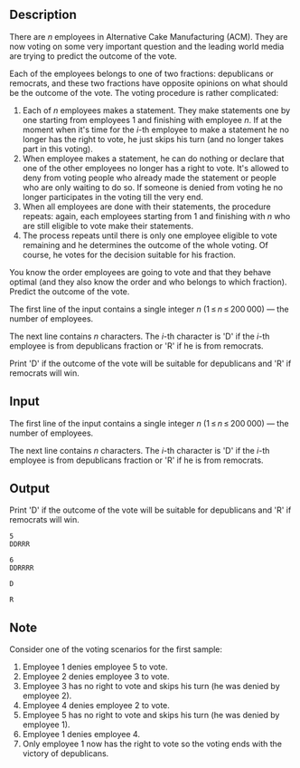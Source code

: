 ## Description

<div><p>There are <span class="tex-span"><i>n</i></span> employees in Alternative Cake Manufacturing (ACM). They are now voting on some very important question and the leading world media are trying to predict the outcome of the vote.</p><p>Each of the employees belongs to one of two fractions: depublicans or remocrats, and these two fractions have opposite opinions on what should be the outcome of the vote. The voting procedure is rather complicated: </p><ol> <li> Each of <span class="tex-span"><i>n</i></span> employees makes a statement. They make statements one by one starting from employees <span class="tex-span">1</span> and finishing with employee <span class="tex-span"><i>n</i></span>. If at the moment when it's time for the <span class="tex-span"><i>i</i></span>-th employee to make a statement he no longer has the right to vote, he just skips his turn (and no longer takes part in this voting). </li><li> When employee makes a statement, he can do nothing or declare that one of the other employees no longer has a right to vote. It's allowed to deny from voting people who already made the statement or people who are only waiting to do so. If someone is denied from voting he no longer participates in the voting till the very end. </li><li> When all employees are done with their statements, the procedure repeats: again, each employees starting from <span class="tex-span">1</span> and finishing with <span class="tex-span"><i>n</i></span> who are still eligible to vote make their statements. </li><li> The process repeats until there is only one employee eligible to vote remaining and he determines the outcome of the whole voting. Of course, he votes for the decision suitable for his fraction. </li></ol><p>You know the order employees are going to vote and that they behave optimal (and they also know the order and who belongs to which fraction). Predict the outcome of the vote.</p></div><div class="input-specification"><p>The first line of the input contains a single integer <span class="tex-span"><i>n</i></span> (<span class="tex-span">1 ≤ <i>n</i> ≤ 200 000</span>)&nbsp;— the number of employees. </p><p>The next line contains <span class="tex-span"><i>n</i></span> characters. The <span class="tex-span"><i>i</i></span>-th character is '<span class="tex-font-style-tt">D</span>' if the <span class="tex-span"><i>i</i></span>-th employee is from depublicans fraction or '<span class="tex-font-style-tt">R</span>' if he is from remocrats.</p></div><div class="output-specification"><p>Print '<span class="tex-font-style-tt">D</span>' if the outcome of the vote will be suitable for depublicans and '<span class="tex-font-style-tt">R</span>' if remocrats will win.</p></div>

## Input

<p>The first line of the input contains a single integer <span class="tex-span"><i>n</i></span> (<span class="tex-span">1 ≤ <i>n</i> ≤ 200 000</span>)&nbsp;— the number of employees. </p><p>The next line contains <span class="tex-span"><i>n</i></span> characters. The <span class="tex-span"><i>i</i></span>-th character is '<span class="tex-font-style-tt">D</span>' if the <span class="tex-span"><i>i</i></span>-th employee is from depublicans fraction or '<span class="tex-font-style-tt">R</span>' if he is from remocrats.</p>

## Output

<p>Print '<span class="tex-font-style-tt">D</span>' if the outcome of the vote will be suitable for depublicans and '<span class="tex-font-style-tt">R</span>' if remocrats will win.</p>





```input1
5
DDRRR

```




```input2
6
DDRRRR

```




```output1
D

```




```output2
R

```



## Note

<p>Consider one of the voting scenarios for the first sample: </p><ol> <li> Employee <span class="tex-span">1</span> denies employee <span class="tex-span">5</span> to vote. </li><li> Employee <span class="tex-span">2</span> denies employee <span class="tex-span">3</span> to vote. </li><li> Employee <span class="tex-span">3</span> has no right to vote and skips his turn (he was denied by employee <span class="tex-span">2</span>). </li><li> Employee <span class="tex-span">4</span> denies employee <span class="tex-span">2</span> to vote. </li><li> Employee <span class="tex-span">5</span> has no right to vote and skips his turn (he was denied by employee <span class="tex-span">1</span>). </li><li> Employee <span class="tex-span">1</span> denies employee <span class="tex-span">4</span>. </li><li> Only employee <span class="tex-span">1</span> now has the right to vote so the voting ends with the victory of depublicans. </li></ol>
